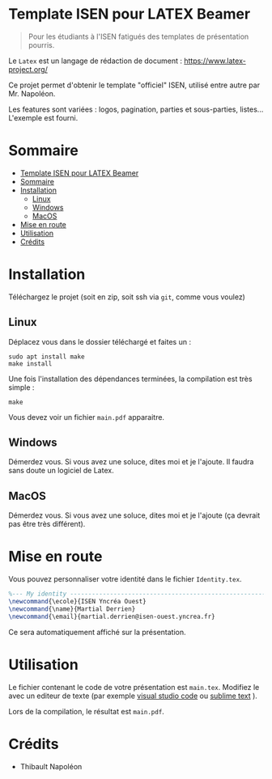 # Template ISEN pour LATEX Beamer

> Pour les étudiants à l'ISEN fatigués des templates de présentation pourris.

Le `Latex` est un langage de rédaction de document : https://www.latex-project.org/

Ce projet permet d'obtenir le template "officiel" ISEN, utilisé entre autre par Mr. Napoléon. 

Les features sont variées : logos, pagination, parties et sous-parties, listes... L'exemple est fourni.

# Sommaire

- [Template ISEN pour LATEX Beamer](#template-isen-pour-latex-beamer)
- [Sommaire](#sommaire)
- [Installation](#installation)
  - [Linux](#linux)
  - [Windows](#windows)
  - [MacOS](#macos)
- [Mise en route](#mise-en-route)
- [Utilisation](#utilisation)
- [Crédits](#cr%C3%A9dits)

# Installation

Téléchargez le projet (soit en zip, soit ssh via `git`, comme vous voulez)

## Linux

Déplacez vous dans le dossier téléchargé et faites un :

```shell
sudo apt install make
make install
```

Une fois l'installation des dépendances terminées, la compilation est très simple :

```shell
make
```

Vous devez voir un fichier `main.pdf` apparaitre.

## Windows

Démerdez vous. Si vous avez une soluce, dites moi et je l'ajoute. Il faudra sans doute un logiciel de Latex.

## MacOS

Démerdez vous. Si vous avez une soluce, dites moi et je l'ajoute (ça devrait pas être très différent).

# Mise en route

Vous pouvez personnaliser votre identité dans le fichier `Identity.tex`.

```tex
%--- My identity ---------------------------------------------------------------
\newcommand{\ecole}{ISEN Yncréa Ouest}
\newcommand{\name}{Martial Derrien}
\newcommand{\email}{martial.derrien@isen-ouest.yncrea.fr}
```

Ce sera automatiquement affiché sur la présentation.

# Utilisation

Le fichier contenant le code de votre présentation est `main.tex`. Modifiez le avec un editeur de texte (par exemple [visual studio code](https://code.visualstudio.com/) ou [sublime text](https://www.sublimetext.com/) ).

Lors de la compilation, le résultat est `main.pdf`.

# Crédits

- Thibault Napoléon